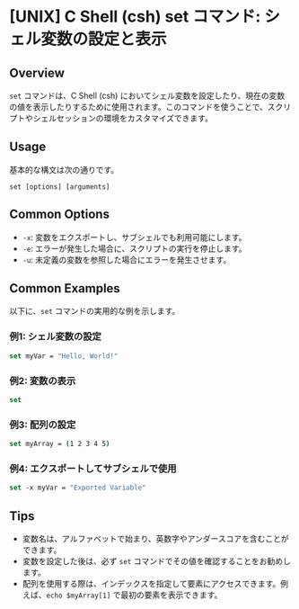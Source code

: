 # [UNIX] C Shell (csh) set コマンド: シェル変数の設定と表示

## Overview
`set` コマンドは、C Shell (csh) においてシェル変数を設定したり、現在の変数の値を表示したりするために使用されます。このコマンドを使うことで、スクリプトやシェルセッションの環境をカスタマイズできます。

## Usage
基本的な構文は次の通りです。

```
set [options] [arguments]
```

## Common Options
- `-x`: 変数をエクスポートし、サブシェルでも利用可能にします。
- `-e`: エラーが発生した場合に、スクリプトの実行を停止します。
- `-u`: 未定義の変数を参照した場合にエラーを発生させます。

## Common Examples
以下に、`set` コマンドの実用的な例を示します。

### 例1: シェル変数の設定
```csh
set myVar = "Hello, World!"
```

### 例2: 変数の表示
```csh
set
```

### 例3: 配列の設定
```csh
set myArray = (1 2 3 4 5)
```

### 例4: エクスポートしてサブシェルで使用
```csh
set -x myVar = "Exported Variable"
```

## Tips
- 変数名は、アルファベットで始まり、英数字やアンダースコアを含むことができます。
- 変数を設定した後は、必ず `set` コマンドでその値を確認することをお勧めします。
- 配列を使用する際は、インデックスを指定して要素にアクセスできます。例えば、`echo $myArray[1]` で最初の要素を表示できます。